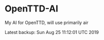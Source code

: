# OpenTTD-AI
My AI for OpenTTD, will use primarily air

Latest backup: Sun Aug 25 11:12:01 UTC 2019
